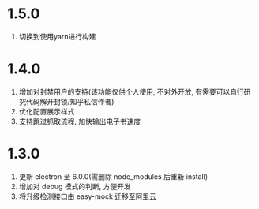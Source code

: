 # 1.5.0

1.  切换到使用yarn进行构建

# 1.4.0

1.  增加对封禁用户的支持(该功能仅供个人使用, 不对外开放, 有需要可以自行研究代码解开封锁/知乎私信作者)
2.  优化配置展示样式
3.  支持跳过抓取流程, 加快输出电子书速度

# 1.3.0

1.  更新 electron 至 6.0.0(需删除 node_modules 后重新 install)
2.  增加对 debug 模式的判断, 方便开发
3.  将升级检测接口由 easy-mock 迁移至阿里云
